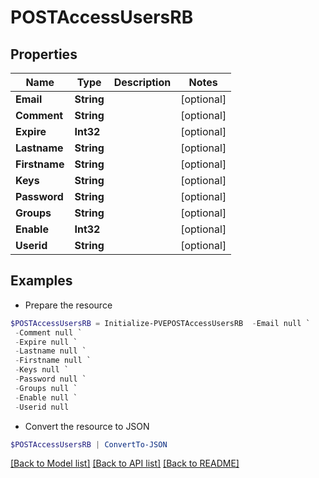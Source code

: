 # POSTAccessUsersRB
## Properties

Name | Type | Description | Notes
------------ | ------------- | ------------- | -------------
**Email** | **String** |  | [optional] 
**Comment** | **String** |  | [optional] 
**Expire** | **Int32** |  | [optional] 
**Lastname** | **String** |  | [optional] 
**Firstname** | **String** |  | [optional] 
**Keys** | **String** |  | [optional] 
**Password** | **String** |  | [optional] 
**Groups** | **String** |  | [optional] 
**Enable** | **Int32** |  | [optional] 
**Userid** | **String** |  | [optional] 

## Examples

- Prepare the resource
```powershell
$POSTAccessUsersRB = Initialize-PVEPOSTAccessUsersRB  -Email null `
 -Comment null `
 -Expire null `
 -Lastname null `
 -Firstname null `
 -Keys null `
 -Password null `
 -Groups null `
 -Enable null `
 -Userid null
```

- Convert the resource to JSON
```powershell
$POSTAccessUsersRB | ConvertTo-JSON
```

[[Back to Model list]](../README.md#documentation-for-models) [[Back to API list]](../README.md#documentation-for-api-endpoints) [[Back to README]](../README.md)

